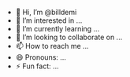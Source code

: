 - 👋 Hi, I’m @billdemi
- 👀 I’m interested in ...
- 🌱 I’m currently learning ...
- 💞️ I’m looking to collaborate on ...
- 📫 How to reach me ...
- 😄 Pronouns: ...
- ⚡ Fun fact: ...


<!---
billdemi/billdemi is a ✨ special ✨ repository because its `README.md` (this file) appears on your GitHub profile.
You can click the Preview link to take a look at your changes.
--->
